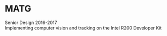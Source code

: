 # MATG
Senior Design 2016-2017  
Implementing computer vision and tracking on the Intel R200 Developer Kit
